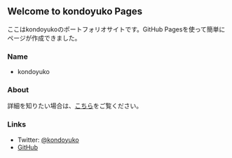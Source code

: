 ## Welcome to kondoyuko Pages

ここはkondoyukoのポートフォリオサイトです。GitHub Pagesを使って簡単にページが作成できました。

### Name

 - kondoyuko

### About

詳細を知りたい場合は、[こちら](/sample-ghpages/about.html)をご覧ください。

### Links

 - Twitter: [@kondoyuko](https://twitter.com/kondoyuko)
 - [GitHub](https://github.com/kondoyuko)

